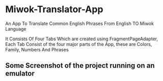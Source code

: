 # Miwok-Translator-App
An App To Translate Common English Phrases From English TO Miwok Language


It Consists Of Four Tabs Which are created using FragmentPageAdapter, Each Tab Consist of the four major parts of the App,
these are Colors, Family, Numbers And Phrases

## Some Screenshot of the project running on an emulator

